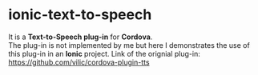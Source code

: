 # ionic-text-to-speech
It is a **Text-to-Speech plug-in** for **Cordova**. <br>
The plug-in is not implemented by me but here I demonstrates the use of this plug-in in an **Ionic** project.
Link of the orignial plug-in: https://github.com/vilic/cordova-plugin-tts

